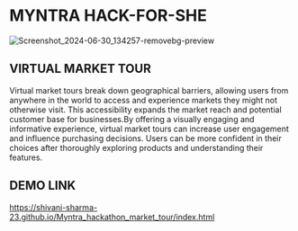 # MYNTRA HACK-FOR-SHE

![Screenshot_2024-06-30_134257-removebg-preview](https://github.com/user-attachments/assets/df530462-fd07-4c20-9ce6-733535ae2c50)

## VIRTUAL MARKET TOUR
Virtual market tours break down geographical barriers, allowing users from anywhere in the world to access and experience markets they might not otherwise visit. This accessibility expands the market reach and potential customer base for businesses.By offering a visually engaging and informative experience, virtual market tours can increase user engagement and influence purchasing decisions. Users can be more confident in their choices after thoroughly exploring products and understanding their features.

## DEMO LINK
https://shivani-sharma-23.github.io/Myntra_hackathon_market_tour/index.html
